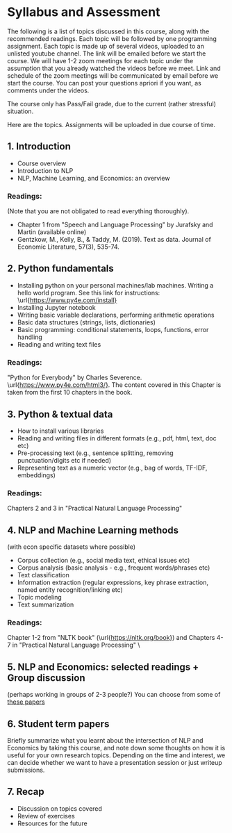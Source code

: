 # Syllabus and Assessment

The following is a list of topics discussed in this course, along with the recommended readings. Each topic will be followed by one programming assignment. Each topic is made up of several videos, uploaded to an unlisted youtube channel. The link will be emailed before we start the course. We will have 1-2 zoom meetings for each topic under the assumption that you already watched the videos before we meet. Link and schedule of the zoom meetings will be communicated by email before we start the course. You can post your questions apriori if you want, as comments under the videos. 

The course only has Pass/Fail grade, due to the current (rather stressful) situation. 

Here are the topics. Assignments will be uploaded in due course of time. 

## 1. Introduction
- Course overview
- Introduction to NLP
- NLP, Machine Learning, and Economics: an overview

### Readings:  
(Note that you are not obligated to read everything thoroughly).
- Chapter 1 from "Speech and Language Processing" by Jurafsky and Martin (available online)
- Gentzkow, M., Kelly, B., \& Taddy, M. (2019). Text as data. Journal of Economic Literature, 57(3), 535-74. 

## 2. Python fundamentals
- Installing python on your personal machines/lab machines. Writing a hello world program. See this link for instructions: \url{https://www.py4e.com/install}
- Installing Jupyter notebook
- Writing basic variable declarations, performing arithmetic operations
- Basic data structures (strings, lists, dictionaries)
- Basic programming: conditional statements, loops, functions, error handling
- Reading and writing text files

### Readings: 
"Python for Everybody" by Charles Severence. \url{https://www.py4e.com/html3/}. The content covered in this Chapter is taken from the first 10 chapters in the book. 

## 3. Python & textual data 
- How to install various libraries
- Reading and writing files in different formats (e.g., pdf, html, text, doc etc)
- Pre-processing text (e.g., sentence splitting, removing punctuation/digits etc if needed)
- Representing text as a numeric vector (e.g., bag of words, TF-IDF, embeddings)

### Readings: 
Chapters 2 and 3 in "Practical Natural Language Processing"

## 4. NLP and Machine Learning methods
(with econ specific datasets where possible)
- Corpus collection (e.g., social media text, ethical issues etc)
- Corpus analysis (basic analysis - e.g., frequent words/phrases etc)
- Text classification 
- Information extraction (regular expressions, key phrase extraction, named entity recognition/linking etc)
- Topic modeling
- Text summarization
### Readings: 
Chapter 1-2 from "NLTK book" (\url{https://nltk.org/book}) and Chapters 4-7 in "Practical Natural Language Processing" \\

## 5. NLP and Economics: selected readings + Group discussion 
(perhaps working in groups of 2-3 people?) 
You can choose from some of [these papers](https://econnlpcourse.github.io/course-materials/) 

## 6. Student term papers 
Briefly summarize what you learnt about the intersection of NLP and Economics by taking this course, and note down some thoughts on how it is useful for your own research topics. Depending on the time and interest, we can decide whether we want to have a presentation session or just writeup submissions. 

## 7. Recap
- Discussion on topics covered
- Review of exercises
- Resources for the future
